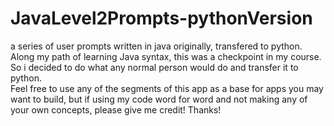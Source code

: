 # JavaLevel2Prompts-pythonVersion
a series of user prompts written in java originally, transfered to python.  
Along my path of learning Java syntax, this was a checkpoint in my course.  So i decided to do what any normal person would do and transfer it to python.  
Feel free to use any of the segments of this app as a base for apps you may want to build, but if using my code word for word and not making any of your
own concepts, please give me credit!  Thanks!
